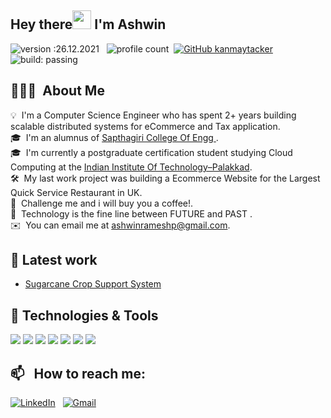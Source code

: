 ## Hey there<img src="https://raw.githubusercontent.com/MartinHeinz/MartinHeinz/master/wave.gif" width="30px"> I'm Ashwin
![version :26.12.2021](https://img.shields.io/badge/version-14.08.2021-informational) &nbsp;
![profile count](https://komarev.com/ghpvc/?username=kanmaytacker&color=red)&nbsp;
[![GitHub kanmaytacker](https://img.shields.io/github/followers/kanmaytacker?label=follow&style=social)](https://github.com/kanmaytacker)&nbsp;
![build: passing](https://img.shields.io/badge/build-passing-success)


## 👨🏻‍💻 &nbsp;About Me

💡 &nbsp;I'm a Computer Science Engineer who has spent 2+ years building scalable distributed systems for eCommerce and Tax application.\
🎓 &nbsp;I'm an alumnus of [Sapthagiri College Of Engg ](https://www.sapthagiri.edu.in/). \
🎓 &nbsp;I'm currently a postgraduate certification student studying Cloud Computing at the [Indian Institute Of Technology–Palakkad](https://iitpkd.ac.in/). \
🛠 &nbsp;My last work project was building a Ecommerce Website for the Largest Quick Service Restaurant in UK. \
🌱 &nbsp;Challenge me and i will buy you a coffee!.\
🌱 &nbsp;Technology is the fine line between FUTURE and PAST .\
✉️ &nbsp;You can email me at ashwinrameshp@gmail.com.

## 🔧 Latest work
- [Sugarcane Crop Support System](https://github.com/AshwinRameshP/Sugarcane)

## 🔧 Technologies & Tools
![](https://img.shields.io/badge/Code-.net-informational?style=flat&logo=java&logoColor=white&color=2bbc8a)
![](https://img.shields.io/badge/Code-Python-informational?style=flat&logo=python&logoColor=white&color=2bbc8a)
![](https://img.shields.io/badge/Code-JavaScript-informational?style=flat&logo=javascript&logoColor=white&color=2bbc8a)
![](https://img.shields.io/badge/Tools-MySQL-informational?style=flat&logo=mysql&logoColor=white&color=2bbc8a)
![](https://img.shields.io/badge/Cloud-AWS-informational?style=flat&logo=amazonaws&logoColor=white&color=2bbc8a)
![](https://img.shields.io/badge/Editor-VSCode-informational?style=flat&logo=visualstudiocode&logoColor=white&color=2bbc8a)
![](https://img.shields.io/badge/Editor-PyCharm-informational?style=flat&logo=pycharm&logoColor=white&color=2bbc8a)

## 📫 &nbsp; How to reach me:

<a href="https://www.linkedin.com/in/ashwinrameshp/"><img alt="LinkedIn" src="https://img.shields.io/badge/linkedin%20-%230077B5.svg?&style=flat&logo=linkedin&logoColor=white"/></a> &nbsp;
<a href="mailto:ashwinrameshp@gmail.com"><img alt="Gmail" src="https://img.shields.io/badge/Gmail-D14836?style=flat&logo=gmail&logoColor=white" /></a> &nbsp;
